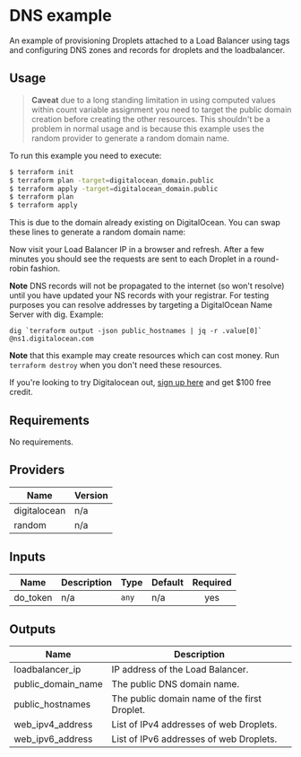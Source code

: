 # DNS example

An example of provisioning Droplets attached to a Load Balancer using tags and
configuring DNS zones and records for droplets and the loadbalancer.


## Usage

>**Caveat** due to a long standing limitation in using computed values within
count variable assignment you need to target the public domain creation before
creating the other resources. This shouldn't be a problem in normal usage and is
because this example uses the random provider to generate a random domain name.

To run this example you need to execute:

```bash
$ terraform init
$ terraform plan -target=digitalocean_domain.public
$ terraform apply -target=digitalocean_domain.public
$ terraform plan
$ terraform apply
```

This is due to the domain already existing on DigitalOcean. You can swap these
lines to generate a random domain name:

Now visit your Load Balancer IP in a browser and refresh. After a few minutes
you should see the requests are sent to each Droplet in a round-robin fashion.

**Note** DNS records will not be propagated to the internet (so won't resolve)
until you have updated your NS records with your registrar. For testing purposes
you can resolve addresses by targeting a DigitalOcean Name Server with dig.
Example:

```
dig `terraform output -json public_hostnames | jq -r .value[0]` @ns1.digitalocean.com
```

**Note** that this example may create resources which can cost money.
Run `terraform destroy` when you don't need these resources.

If you're looking to try Digitalocean out, [sign up here](https://m.do.co/c/485f1b80f8dc)
and get $100 free credit.

<!-- BEGINNING OF PRE-COMMIT-TERRAFORM DOCS HOOK -->
## Requirements

No requirements.

## Providers

| Name | Version |
|------|---------|
| digitalocean | n/a |
| random | n/a |

## Inputs

| Name | Description | Type | Default | Required |
|------|-------------|------|---------|:--------:|
| do\_token | n/a | `any` | n/a | yes |

## Outputs

| Name | Description |
|------|-------------|
| loadbalancer\_ip | IP address of the Load Balancer. |
| public\_domain\_name | The public DNS domain name. |
| public\_hostnames | The public domain name of the first Droplet. |
| web\_ipv4\_address | List of IPv4 addresses of web Droplets. |
| web\_ipv6\_address | List of IPv6 addresses of web Droplets. |

<!-- END OF PRE-COMMIT-TERRAFORM DOCS HOOK -->
